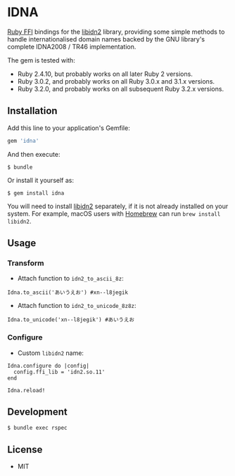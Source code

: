 # IDNA

[Ruby FFI](https://github.com/ffi/ffi) bindings for the [libidn2](https://www.gnu.org/software/libidn/#libidn2) library, providing some simple methods to handle internationalised domain names backed by the GNU library's complete IDNA2008 / TR46 implementation.

The gem is tested with:

* Ruby 2.4.10, but probably works on all later Ruby 2 versions.
* Ruby 3.0.2, and probably works on all Ruby 3.0.x and 3.1.x versions.
* Ruby 3.2.0, and probably works on all subsequent Ruby 3.2.x versions.

## Installation

Add this line to your application's Gemfile:

```ruby
gem 'idna'
```

And then execute:

```
$ bundle
```

Or install it yourself as:

```
$ gem install idna
```

You will need to install [libidn2](https://www.gnu.org/software/libidn/#libidn2) separately, if it is not already installed on your system. For example, macOS users with [Homebrew](https://brew.sh) can run `brew install libidn2`.

## Usage

### Transform

* Attach function to `idn2_to_ascii_8z`:

```
Idna.to_ascii('あいうえお') #xn--l8jegik
```

* Attach function to `idn2_to_unicode_8z8z`:

```
Idna.to_unicode('xn--l8jegik') #あいうえお
```

### Configure

* Custom `libidn2` name:

```
Idna.configure do |config|
  config.ffi_lib = 'idn2.so.11'
end

Idna.reload!
```

## Development

```
$ bundle exec rspec
```

## License

* MIT
